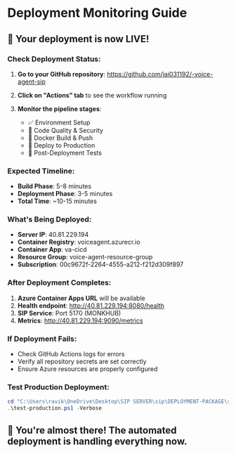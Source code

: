 # Deployment Monitoring Guide

## 🚀 Your deployment is now LIVE!

### Check Deployment Status:

1. **Go to your GitHub repository**: https://github.com/jai031192/-voice-agent-sip

2. **Click on "Actions" tab** to see the workflow running

3. **Monitor the pipeline stages**:
   - ✅ Environment Setup
   - 🔄 Code Quality & Security
   - 🔄 Docker Build & Push
   - 🔄 Deploy to Production
   - 🔄 Post-Deployment Tests

### Expected Timeline:
- **Build Phase**: 5-8 minutes
- **Deployment Phase**: 3-5 minutes
- **Total Time**: ~10-15 minutes

### What's Being Deployed:
- **Server IP**: 40.81.229.194
- **Container Registry**: voiceagent.azurecr.io
- **Container App**: va-cicd
- **Resource Group**: voice-agent-resource-group
- **Subscription**: 00c9672f-2264-4555-a212-f212d309f897

### After Deployment Completes:

1. **Azure Container Apps URL** will be available
2. **Health endpoint**: http://40.81.229.194:8080/health
3. **SIP Service**: Port 5170 (MONKHUB)
4. **Metrics**: http://40.81.229.194:9090/metrics

### If Deployment Fails:
- Check GitHub Actions logs for errors
- Verify all repository secrets are set correctly
- Ensure Azure resources are properly configured

### Test Production Deployment:
```powershell
cd "C:\Users\ravik\OneDrive\Desktop\SIP SERVER\sip\DEPLOYMENT-PACKAGE\scripts"
.\test-production.ps1 -Verbose
```

## 🎯 You're almost there! The automated deployment is handling everything now.